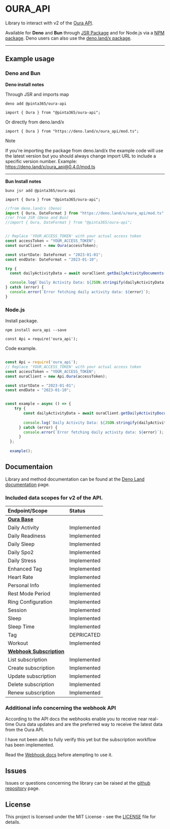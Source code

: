 # OURA_API

Library to interact with v2 of the [Oura API](https://cloud.ouraring.com/v2/docs).

Available for **Deno** and **Bun** through [JSR Package](https://jsr.io/@pinta365/oura-api) and for Node.js via a [NPM package](https://www.npmjs.com/package/oura_api).
Deno users can also use the [deno.land/x package](https://deno.land/x/oura_api).

---

## Example usage

### Deno and Bun

**Deno install notes**

Through JSR and imports map
```
deno add @pinta365/oura-api

import { Oura } from "@pinta365/oura-api";
```
Or directly from deno.land/x
```
import { Oura } from "https://deno.land/x/oura_api/mod.ts";
```

> [!NOTE]
>If you're importing the package from deno.land/x the example code will use the latest version but you should always change import URL
>to include a specific version number. Example: https://deno.land/x/oura_api@0.4.0/mod.ts

---

**Bun Install notes**
```
bunx jsr add @pinta365/oura-api

import { Oura } from "@pinta365/oura-api";
```

```javascript
//from deno.land/x (Deno)
import { Oura, DateFormat } from "https://deno.land/x/oura_api/mod.ts";
//or from JSR (Deno and Bun)
//import { Oura, DateFormat } from "@pinta365/oura-api";


// Replace 'YOUR_ACCESS_TOKEN' with your actual access token
const accessToken = "YOUR_ACCESS_TOKEN";
const ouraClient = new Oura(accessToken);

const startDate: DateFormat = "2023-01-01";
const endDate: DateFormat = "2023-01-10";

try {
  const dailyActivityData = await ouraClient.getDailyActivityDocuments(startDate, endDate);

  console.log(`Daily Activity Data: ${JSON.stringify(dailyActivityData, null, 4)}`);
} catch (error) {
  console.error(`Error fetching daily activity data: ${error}`);
}
```

### Node.js

Install package.
```
npm install oura_api --save

const Api = require('oura_api');
```
Code example.
```javascript

const Api = require('oura_api');
// Replace 'YOUR_ACCESS_TOKEN' with your actual access token
const accessToken = "YOUR_ACCESS_TOKEN";
const ouraClient = new Api.Oura(accessToken);

const startDate = "2023-01-01";
const endDate = "2023-01-10";


const example = async () => {
    try {
        const dailyActivityData = await ouraClient.getDailyActivityDocuments(startDate, endDate);
      
        console.log(`Daily Activity Data: ${JSON.stringify(dailyActivityData, null, 4)}`);
      } catch (error) {
        console.error(`Error fetching daily activity data: ${error}`);
      }
  };
  
  example();
```

## Documentaion

Library and method documentation can be found at the [Deno Land documentation](https://deno.land/x/oura_api?doc) page.

### Included data scopes for v2 of the API.

| Endpoint/Scope                                                            | Status      |
| :------------------------------------------------------------------------ | :---------- |
| **[Oura Base](https://deno.land/x/oura_api/mod.ts?s=Oura)**               |             |
| Daily Activity                                                            | Implemented |
| Daily Readiness                                                           | Implemented |
| Daily Sleep                                                               | Implemented |
| Daily Spo2                                                                | Implemented |
| Daily Stress                                                              | Implemented |
| Enhanced Tag                                                              | Implemented |
| Heart Rate                                                                | Implemented |
| Personal Info                                                             | Implemented |
| Rest Mode Period                                                          | Implemented |
| Ring Configuration                                                        | Implemented |
| Session                                                                   | Implemented |
| Sleep                                                                     | Implemented |
| Sleep Time                                                                | Implemented |
| Tag                                                                       | DEPRICATED  |
| Workout                                                                   | Implemented |
| **[Webhook Subscription](https://deno.land/x/oura_api/mod.ts?s=Webhook)** |             |
| List subscription                                                         | Implemented |
| Create subscription                                                       | Implemented |
| Update subscription                                                       | Implemented |
| Delete subscription                                                       | Implemented |
| Renew subscription                                                        | Implemented |

### Additional info concerning the webhook API

According to the API docs the webhooks enable you to receive near real-time Oura data updates and are the preferred way
to receive the latest data from the Oura API.

I have not been able to fully verify this yet but the subscription workflow has been implemented.

Read the [Webhook docs](https://cloud.ouraring.com/v2/docs#tag/Webhook-Subscription-Routes) before atempting to use it.

## Issues

Issues or questions concerning the library can be raised at the
[github repository](https://github.com/Pinta365/oura_api/issues) page.

## License

This project is licensed under the MIT License - see the [LICENSE](LICENSE) file for details.
